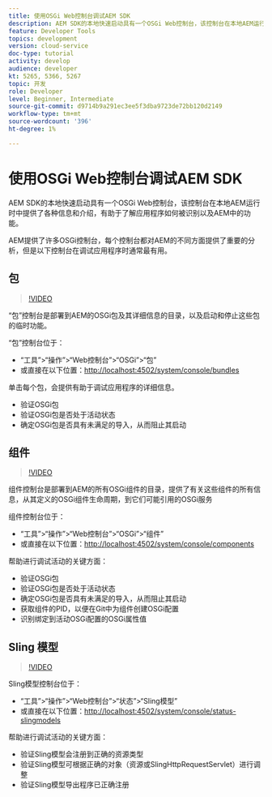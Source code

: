 ```yaml
---
title: 使用OSGi Web控制台调试AEM SDK
description: AEM SDK的本地快速启动具有一个OSGi Web控制台，该控制台在本地AEM运行时中提供了各种信息和介绍，有助于了解应用程序如何被识别以及AEM中的功能。
feature: Developer Tools
topics: development
version: cloud-service
doc-type: tutorial
activity: develop
audience: developer
kt: 5265, 5366, 5267
topic: 开发
role: Developer
level: Beginner, Intermediate
source-git-commit: d9714b9a291ec3ee5f3dba9723de72bb120d2149
workflow-type: tm+mt
source-wordcount: '396'
ht-degree: 1%

---
```



# 使用OSGi Web控制台调试AEM SDK

AEM SDK的本地快速启动具有一个OSGi Web控制台，该控制台在本地AEM运行时中提供了各种信息和介绍，有助于了解应用程序如何被识别以及AEM中的功能。

AEM提供了许多OSGi控制台，每个控制台都对AEM的不同方面提供了重要的分析，但是以下控制台在调试应用程序时通常最有用。

## 包

>[!VIDEO](https://video.tv.adobe.com/v/34335/?quality=12&learn=on)

“包”控制台是部署到AEM的OSGi包及其详细信息的目录，以及启动和停止这些包的临时功能。

“包”控制台位于：

+ “工具”>“操作”>“Web控制台”>“OSGi”>“包”
+ 或直接在以下位置：[http://localhost:4502/system/console/bundles](http://localhost:4502/system/console/bundles)

单击每个包，会提供有助于调试应用程序的详细信息。

+ 验证OSGi包
+ 验证OSGi包是否处于活动状态
+ 确定OSGi包是否具有未满足的导入，从而阻止其启动

## 组件

>[!VIDEO](https://video.tv.adobe.com/v/34336/?quality=12&learn=on)

组件控制台是部署到AEM的所有OSGi组件的目录，提供了有关这些组件的所有信息，从其定义的OSGi组件生命周期，到它们可能引用的OSGi服务

组件控制台位于：

+ “工具”>“操作”>“Web控制台”>“OSGi”>“组件”
+ 或直接在以下位置：[http://localhost:4502/system/console/components](http://localhost:4502/system/console/components)

帮助进行调试活动的关键方面：

+ 验证OSGi包
+ 验证OSGi包是否处于活动状态
+ 确定OSGi包是否具有未满足的导入，从而阻止其启动
+ 获取组件的PID，以便在Git中为组件创建OSGi配置
+ 识别绑定到活动OSGi配置的OSGi属性值

## Sling 模型

>[!VIDEO](https://video.tv.adobe.com/v/34337/?quality=12&learn=on)

Sling模型控制台位于：

+ “工具”>“操作”>“Web控制台”>“状态”>“Sling模型”
+ 或直接在以下位置：[http://localhost:4502/system/console/status-slingmodels](http://localhost:4502/system/console/status-slingmodels)

帮助进行调试活动的关键方面：

+ 验证Sling模型会注册到正确的资源类型
+ 验证Sling模型可根据正确的对象（资源或SlingHttpRequestServlet）进行调整
+ 验证Sling模型导出程序已正确注册
